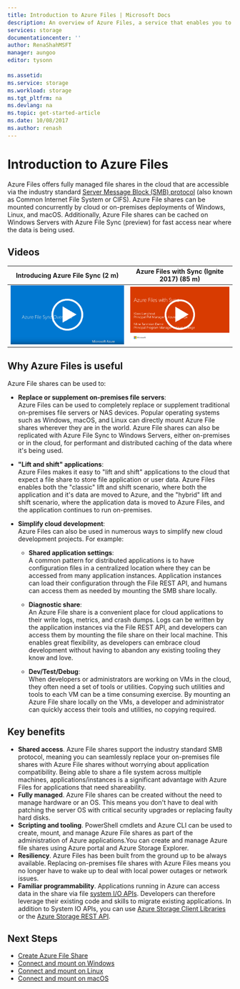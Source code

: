 ```yaml
---
title: Introduction to Azure Files | Microsoft Docs
description: An overview of Azure Files, a service that enables you to create and use network file shares in the cloud using the industry standard SMB protocol.
services: storage
documentationcenter: ''
author: RenaShahMSFT
manager: aungoo
editor: tysonn

ms.assetid: 
ms.service: storage
ms.workload: storage
ms.tgt_pltfrm: na
ms.devlang: na
ms.topic: get-started-article
ms.date: 10/08/2017
ms.author: renash
---
```


# Introduction to Azure Files
Azure Files offers fully managed file shares in the cloud that are accessible via the industry standard [Server Message Block (SMB) protocol](https://msdn.microsoft.com/library/windows/desktop/aa365233.aspx) (also known as Common Internet File System or CIFS). Azure File shares can be mounted concurrently by cloud or on-premises deployments of Windows, Linux, and macOS. Additionally, Azure File shares can be cached on Windows Servers with Azure File Sync (preview) for fast access near where the data is being used.

## Videos
| Introducing Azure File Sync (2 m) | Azure Files with Sync (Ignite 2017) (85 m)  |
|-|-|
| [![Screencast of the Introducing Azure File Sync video - click to play!](./media/storage-files-introduction/azure-file-sync-video-snapshot.png)](https://www.youtube.com/watch?v=Zm2w8-TRn-o) | [![Screencast of the Azure Files with Sync presentation - click to play!](./media/storage-files-introduction/azure-files-ignite-2017-video.png)](https://www.youtube.com/watch?v=r26jWDGF_rg) |

## Why Azure Files is useful
Azure File shares can be used to:

* **Replace or supplement on-premises file servers**:  
    Azure Files can be used to completely replace or supplement traditional on-premises file servers or NAS devices. Popular operating systems such as Windows, macOS, and Linux can directly mount Azure File shares wherever they are in the world. Azure File shares can also be replicated with Azure File Sync to Windows Servers, either on-premises or in the cloud, for performant and distributed caching of the data where it's being used.

* **"Lift and shift" applications**:  
    Azure Files makes it easy to "lift and shift" applications to the cloud that expect a file share to store file application or user data. Azure Files enables both the "classic" lift and shift scenario, where both the application and it's data are moved to Azure, and the "hybrid" lift and shift scenario, where the application data is moved to Azure Files, and the application continues to run on-premises. 

* **Simplify cloud development**:  
    Azure Files can also be used in numerous ways to simplify new cloud development projects. For example:
    * **Shared application settings**:  
        A common pattern for distributed applications is to have configuration files in a centralized location where they can be accessed from many application instances. Application instances can load their configuration through the File REST API, and humans can access them as needed by mounting the SMB share locally.

    * **Diagnostic share**:  
        An Azure File share is a convenient place for cloud applications to their write logs, metrics, and crash dumps. Logs can be written by the application instances via the File REST API, and developers can access them by mounting the file share on their local machine. This enables great flexibility, as developers can embrace cloud development without having to abandon any existing tooling they know and love.

    * **Dev/Test/Debug**:  
        When developers or administrators are working on VMs in the cloud, they often need a set of tools or utilities. Copying such utilities and tools to each VM can be a time consuming exercise. By mounting an Azure File share locally on the VMs, a developer and administrator can quickly access their tools and utilities, no copying required.

## Key benefits
* **Shared access**. Azure File shares support the industry standard SMB protocol, meaning you can seamlessly replace your on-premises file shares with Azure File shares without worrying about application compatibility. Being able to share a file system across multiple machines, applications/instances is a significant advantage with Azure Files for applications that need shareability. 
* **Fully managed**. Azure File shares can be created without the need to manage hardware or an OS. This means you don't have to deal with patching the server OS with critical security upgrades or replacing faulty hard disks.
* **Scripting and tooling**. PowerShell cmdlets and Azure CLI  can be used to create, mount, and manage Azure File shares as part of the administration of Azure applications.You can create and manage Azure file shares using Azure portal and Azure Storage Explorer. 
* **Resiliency**. Azure Files has been built from the ground up to be always available. Replacing on-premises file shares with Azure Files means you no longer have to wake up to deal with local power outages or network issues. 
* **Familiar programmability**. Applications running in Azure can access data in the share via file [system I/O APIs](https://msdn.microsoft.com/library/system.io.file.aspx). Developers can therefore leverage their existing code and skills to migrate existing applications. In addition to System IO APIs, you can use [Azure Storage Client Libraries](https://msdn.microsoft.com/library/azure/dn261237.aspx) or the [Azure Storage REST API](/rest/api/storageservices/file-service-rest-api).

## Next Steps
* [Create Azure File Share](storage-how-to-create-file-share.md)
* [Connect and mount on Windows](storage-how-to-use-files-windows.md)
* [Connect and mount on Linux](storage-how-to-use-files-linux.md)
* [Connect and mount on macOS](storage-how-to-use-files-mac.md)